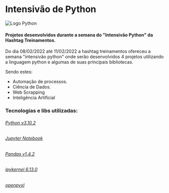 # Intensivão de Python

![Logo Python](https://www.python.org/static/community_logos/python-logo-inkscape.svg)


#### Projetos desenvolvidos durante a semana do "Intensivão Python" da Hashtag Treinamentos.
<div>  
    <p>
        Do dia 08/02/2022 até 11/02/2022 a hashtag treinamentos ofereceu a semana "intensivão python" onde serão desenvolvidos 4 projetos utilizando a linguagem python e algumas de suas principais bibliotecas.
    </p>
    <p>
        Sendo estes:
    </p>
    <p>
        <ul>
            <li>Automação de processos.</li>
            <li>Ciência de Dados.</li>
            <li>Web Scrapping</li>
            <li>Inteligência Artificial</li>
        </ul>
    </p>
</div>

###  Tecnologias e libs utilizadas:

###### [Python v3.10.2](https://www.python.org/)
###### [Jupyter Notebook](https://jupyter.org/)
###### [Pandas v1.4.2](https://pandas.pydata.org/)
###### [ipykernel 6.13.0](https://pypi.org/project/ipykernel/)
###### [openpyxl](https://openpyxl.readthedocs.io/en/stable/#)
